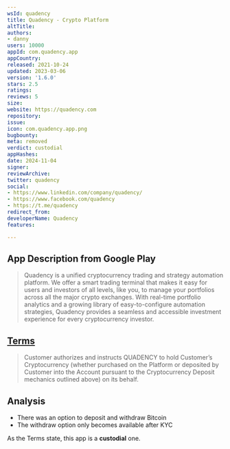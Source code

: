 ```yaml
---
wsId: quadency
title: Quadency - Crypto Platform
altTitle: 
authors:
- danny
users: 10000
appId: com.quadency.app
appCountry: 
released: 2021-10-24
updated: 2023-03-06
version: '1.6.0'
stars: 2.5
ratings: 
reviews: 5
size: 
website: https://quadency.com
repository: 
issue: 
icon: com.quadency.app.png
bugbounty: 
meta: removed
verdict: custodial
appHashes: 
date: 2024-11-04
signer: 
reviewArchive: 
twitter: quadency
social:
- https://www.linkedin.com/company/quadency/
- https://www.facebook.com/quadency
- https://t.me/quadency
redirect_from: 
developerName: Quadency
features: 

---
```


## App Description from Google Play

> Quadency is a unified cryptocurrency trading and strategy automation platform. We offer a smart trading terminal that makes it easy for users and investors of all levels, like you, to manage your portfolios across all the major crypto exchanges. With real-time portfolio analytics and a growing library of easy-to-configure automation strategies, Quadency provides a seamless and accessible investment experience for every cryptocurrency investor.

## [Terms](https://quadency.com/terms-of-use) 

> Customer authorizes and instructs QUADENCY to hold Customer’s Cryptocurrency (whether purchased on the Platform or deposited by Customer into the Account pursuant to the Cryptocurrency Deposit mechanics outlined above) on its behalf. 

## Analysis 

- There was an option to deposit and withdraw Bitcoin
- The withdraw option only becomes available after KYC

As the Terms state, this app is a **custodial** one.

